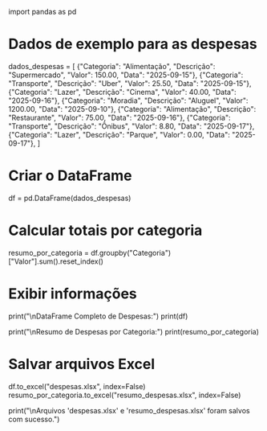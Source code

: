 import pandas as pd

# Dados de exemplo para as despesas
dados_despesas = [
    {"Categoria": "Alimentação", "Descrição": "Supermercado", "Valor": 150.00, "Data": "2025-09-15"},
    {"Categoria": "Transporte", "Descrição": "Uber", "Valor": 25.50, "Data": "2025-09-15"},
    {"Categoria": "Lazer", "Descrição": "Cinema", "Valor": 40.00, "Data": "2025-09-16"},
    {"Categoria": "Moradia", "Descrição": "Aluguel", "Valor": 1200.00, "Data": "2025-09-10"},
    {"Categoria": "Alimentação", "Descrição": "Restaurante", "Valor": 75.00, "Data": "2025-09-16"},
    {"Categoria": "Transporte", "Descrição": "Ônibus", "Valor": 8.80, "Data": "2025-09-17"},
    {"Categoria": "Lazer", "Descrição": "Parque", "Valor": 0.00, "Data": "2025-09-17"},
]

# Criar o DataFrame
df = pd.DataFrame(dados_despesas)

# Calcular totais por categoria
resumo_por_categoria = df.groupby("Categoria")["Valor"].sum().reset_index()

# Exibir informações
print("\nDataFrame Completo de Despesas:")
print(df)

print("\nResumo de Despesas por Categoria:")
print(resumo_por_categoria)

# Salvar arquivos Excel
df.to_excel("despesas.xlsx", index=False)
resumo_por_categoria.to_excel("resumo_despesas.xlsx", index=False)

print("\nArquivos 'despesas.xlsx' e 'resumo_despesas.xlsx' foram salvos com sucesso.")
